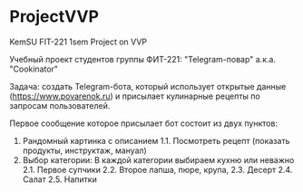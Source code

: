 # ProjectVVP

KemSU FIT-221 1sem Project on VVP

Учебный проект студентов группы ФИТ-221: "Telegram-повар" а.к.а. "Cookinator"

Задача: создать Telegram-бота, который использует открытые данные (https://www.povarenok.ru) и присылает кулинарные рецепты по запросам пользователей.

Первое сообщение которое присылает бот состоит из двух пунктов:

1. Рандомный картинка с описанием
   1.1. Посмотреть рецепт (показать продукты, инструктаж, мануал)
2. Выбор категории:
   В каждой категории выбираем кухню или неважно
   2.1. Первое
   супчики
   2.2. Второе
   лапша, пюре, крупа,
   2.3. Десерт
   2.4. Салат
   2.5. Напитки
